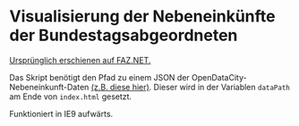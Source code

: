 # Visualisierung der Nebeneinkünfte der Bundestagsabgeordneten

[Ursprünglich erschienen auf FAZ.NET.](http://www.faz.net/aktuell/politik/inland/interaktiv-so-viel-verdienen-unsere-abgeordneten-nebenher-13148777.html)

Das Skript benötigt den Pfad zu einem JSON der OpenDataCity-Nebeneinkunft-Daten [(z.B. diese hier)](http://apps.opendatacity.de/nebeneinkuenfte/#/daten). Dieser wird in der Variablen `dataPath` am Ende von `index.html` gesetzt.

Funktioniert in IE9 aufwärts.
